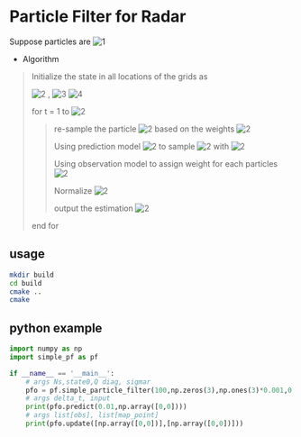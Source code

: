 # Particle Filter for Radar

Suppose particles are ![1](http://latex.codecogs.com/svg.latex?\\{x^{(i)}\\}_{i=1}^{N_s})

- Algorithm

> Initialize the state in all locations of the grids as
>
> ![2](http://latex.codecogs.com/svg.latex?\\{x_0^{(i)},w_0^{(i)}\\}) ,
> ![3](http://latex.codecogs.com/svg.latex?w_0^{(i)}=\\frac{1}{N_s},\\forall{i})
> ![4](http://latex.codecogs.com/svg.latex?x_0^{(i)}=[x,y,\\dot{x},\\dot{y}]^T)
>
> for t = 1 to ![2](http://latex.codecogs.com/svg.latex?\\infty)
>
> > re-sample the particle ![2](http://latex.codecogs.com/svg.latex?\\{x_{t-1}^{*(j)}\\}_{j=1}^{N_s}) based on the weights ![2](http://latex.codecogs.com/svg.latex?\\{w_{t-1}^{(i)}\\})
> >
> > Using prediction model ![2](http://latex.codecogs.com/svg.latex?x_t=f(x_{t-1})+w_t)  to sample ![2](http://latex.codecogs.com/svg.latex?\\{x_t^{(i)}\\}_{i=1}^{N_s}) with
> ![2](http://latex.codecogs.com/svg.latex?\\{x_{t-1}^{*(i)}\\}_{i=1}^{N_s})
> >
> > Using observation model to assign weight for each particles ![2](http://latex.codecogs.com/svg.latex?w_t^{i}=\\Pr{(z_t|x_t^{(i)})}=\mathcal{N}(x_t^{(i)},\sigma^2)(z_t))
> >
> > Normalize ![2](http://latex.codecogs.com/svg.latex?\\{w_t^{i}\\}_{i=1}^{N_s})
> >
> > output the estimation ![2](http://latex.codecogs.com/svg.latex?\\hat{x_t}=\sum_{i=1}^{N_s}w_t^{i}x_t^{(i)})
>
> end for

## usage
```bash
mkdir build
cd build
cmake ..
cmake
```
## python example
```python
import numpy as np
import simple_pf as pf

if __name__ == '__main__':
    # args Ns,state0,Q diag, sigmar
    pfo = pf.simple_particle_filter(100,np.zeros(3),np.ones(3)*0.001,0.008)
    # args delta_t, input
    print(pfo.predict(0.01,np.array([0,0])))
    # args list[obs], list[map_point]
    print(pfo.update([np.array([0,0])],[np.array([0,0])]))
```


